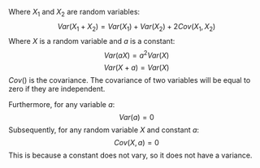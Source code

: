 Where $X_1$ and $X_2$ are random variables:
$$
Var(X_1+X_2)=Var(X_1)+Var(X_2)+2Cov(X_1,X_2)
$$
Where $X$ is a random variable and $a$ is a constant:
$$
Var(aX) = a^2Var(X)
$$
$$
Var(X+a) = Var(X)
$$
$Cov()$ is the covariance.
The covariance of two variables will be equal to zero if they are independent.

Furthermore, for any variable $a$:
$$
Var(a)=0
$$
Subsequently, for any random variable $X$ and constant $a$:
$$
Cov(X,a)=0
$$
This is because a constant does not vary, so it does not have a variance.